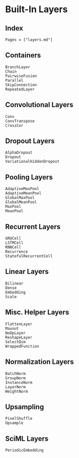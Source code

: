 # Built-In Layers

## Index

```@index
Pages = ["layers.md"]
```

## Containers

```@docs
BranchLayer
Chain
PairwiseFusion
Parallel
SkipConnection
RepeatedLayer
```

## Convolutional Layers

```@docs
Conv
ConvTranspose
CrossCor
```

## Dropout Layers

```@docs
AlphaDropout
Dropout
VariationalHiddenDropout
```

## Pooling Layers

```@docs
AdaptiveMaxPool
AdaptiveMeanPool
GlobalMaxPool
GlobalMeanPool
MaxPool
MeanPool
```

## Recurrent Layers

```@docs
GRUCell
LSTMCell
RNNCell
Recurrence
StatefulRecurrentCell
```

## Linear Layers

```@docs
Bilinear
Dense
Embedding
Scale
```

## Misc. Helper Layers

```@docs
FlattenLayer
Maxout
NoOpLayer
ReshapeLayer
SelectDim
WrappedFunction
```

## Normalization Layers

```@docs
BatchNorm
GroupNorm
InstanceNorm
LayerNorm
WeightNorm
```

## Upsampling

```@docs
PixelShuffle
Upsample
```

## SciML Layers

```@docs
PeriodicEmbedding
```
